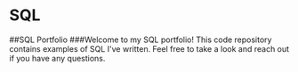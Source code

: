 # SQL
##SQL Portfolio
###Welcome to my SQL portfolio! This code repository contains examples of SQL I've written. Feel free to take a look and reach out if you have any questions.
